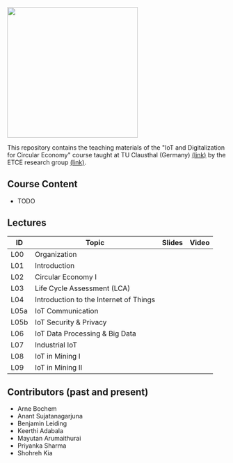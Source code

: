 <img src="https://www.presse.tu-clausthal.de/fileadmin/Presse/images/Corporate_Design/Logo/Logo_TUC_en_CMYK.jpg" width="300">

This repository contains the teaching materials of the "IoT and Digitalization for Circular Economy" course taught at TU Clausthal (Germany) [(link)](https://www.isse.tu-clausthal.de/en/) by the ETCE research group [(link)](https://etce-lab.com).

## Course Content

- TODO

## Lectures

| ID   | Topic                                    | Slides                                                            | Video                                                                                                          |
|------|------------------------------------------|-------------------------------------------------------------------|----------------------------------------------------------------------------------------------------------------|
| L00  | Organization                             |    |  |
| L01  | Introduction                             |    |  |
| L02  | Circular Economy I                       |    |  |
| L03  | Life Cycle Assessment (LCA)              |    |  |
| L04  | Introduction to the Internet of Things   |    |  |
| L05a | IoT Communication                        |    |  |
| L05b | IoT Security & Privacy                   |    |  |
| L06  | IoT Data Processing & Big Data           |    |  |
| L07  | Industrial IoT                           |    |  |
| L08  | IoT in Mining I                          |    |  |
| L09  | IoT in Mining II                         |    |  |


## Contributors (past and present)
- Arne Bochem
- Anant Sujatanagarjuna
- Benjamin Leiding
- Keerthi Adabala
- Mayutan Arumaithurai
- Priyanka Sharma
- Shohreh Kia
